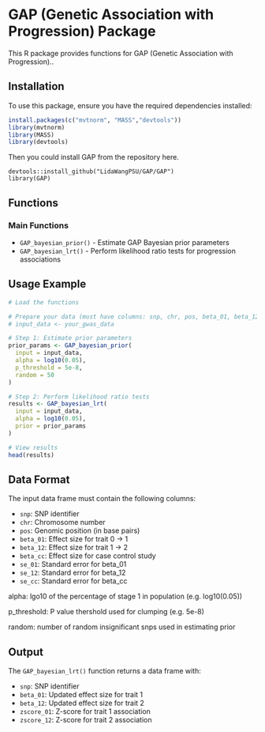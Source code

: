 # GAP (Genetic Association with Progression) Package

This R package provides functions for GAP (Genetic Association with Progression)..

## Installation

To use this package, ensure you have the required dependencies installed:

```r
install.packages(c("mvtnorm", "MASS","devtools"))
library(mvtnorm)
library(MASS)
library(devtools)
```
Then you could install GAP from the repository here.

```
devtools::install_github("LidaWangPSU/GAP/GAP")
library(GAP)
```

## Functions

### Main Functions

- `GAP_bayesian_prior()` - Estimate GAP Bayesian prior parameters
- `GAP_bayesian_lrt()` - Perform likelihood ratio tests for progression associations


## Usage Example

```r
# Load the functions

# Prepare your data (must have columns: snp, chr, pos, beta_01, beta_12, beta_cc, se_01, se_12, se_cc)
# input_data <- your_gwas_data

# Step 1: Estimate prior parameters
prior_params <- GAP_bayesian_prior(
  input = input_data, 
  alpha = log10(0.05), 
  p_threshold = 5e-8, 
  random = 50
)

# Step 2: Perform likelihood ratio tests
results <- GAP_bayesian_lrt(
  input = input_data, 
  alpha = log10(0.05), 
  prior = prior_params
)

# View results
head(results)
```

## Data Format

The input data frame must contain the following columns:
- `snp`: SNP identifier
- `chr`: Chromosome number
- `pos`: Genomic position (in base pairs)
- `beta_01`: Effect size for trait 0 -> 1
- `beta_12`: Effect size for trait 1 -> 2
- `beta_cc`: Effect size for case control study
- `se_01`: Standard error for beta_01
- `se_12`: Standard error for beta_12
- `se_cc`: Standard error for beta_cc

alpha: lgo10 of the percentage of stage 1 in population (e.g. log10(0.05))

p_threshold: P value thershold used for clumping (e.g. 5e-8)

random: number of random insignificant snps used in estimating prior

## Output

The `GAP_bayesian_lrt()` function returns a data frame with:
- `snp`: SNP identifier
- `beta_01`: Updated effect size for trait 1
- `beta_12`: Updated effect size for trait 2
- `zscore_01`: Z-score for trait 1 association
- `zscore_12`: Z-score for trait 2 association


